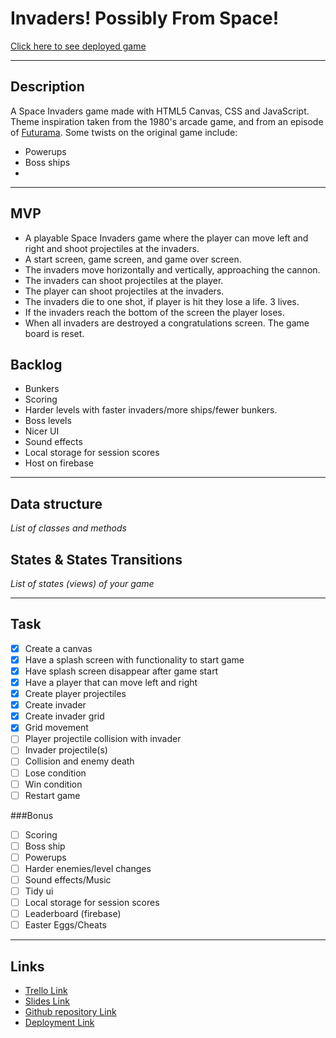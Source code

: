 # Invaders! Possibly From Space!

[Click here to see deployed game](https://invaders-game-lemon.vercel.app/)

<hr>

## Description

A Space Invaders game made with HTML5 Canvas, CSS and JavaScript. Theme inspiration taken from the 1980's arcade game, and from an episode of [Futurama](https://futurama.fandom.com/wiki/Anthology_of_Interest_II). Some twists on the original game include:

- Powerups
- Boss ships
-

<hr>

## MVP

- A playable Space Invaders game where the player can move left and right and shoot projectiles at the invaders.
- A start screen, game screen, and game over screen.
- The invaders move horizontally and vertically, approaching the cannon.
- The invaders can shoot projectiles at the player.
- The player can shoot projectiles at the invaders.
- The invaders die to one shot, if player is hit they lose a life. 3 lives.
- If the invaders reach the bottom of the screen the player loses.
- When all invaders are destroyed a congratulations screen. The game board is reset.

## Backlog

- Bunkers
- Scoring
- Harder levels with faster invaders/more ships/fewer bunkers.
- Boss levels
- Nicer UI
- Sound effects
- Local storage for session scores
- Host on firebase

<hr>

## Data structure

_List of classes and methods_

## States & States Transitions

_List of states (views) of your game_

<hr>

## Task

- [x] Create a canvas
- [x] Have a splash screen with functionality to start game
- [x] Have splash screen disappear after game start
- [x] Have a player that can move left and right
- [x] Create player projectiles
- [x] Create invader
- [x] Create invader grid
- [x] Grid movement
- [ ] Player projectile collision with invader
- [ ] Invader projectile(s)
- [ ] Collision and enemy death
- [ ] Lose condition
- [ ] Win condition
- [ ] Restart game

###Bonus

- [ ] Scoring
- [ ] Boss ship
- [ ] Powerups
- [ ] Harder enemies/level changes
- [ ] Sound effects/Music
- [ ] Tidy ui
- [ ] Local storage for session scores
- [ ] Leaderboard (firebase)
- [ ] Easter Eggs/Cheats

<hr>

## Links

- [Trello Link](https://trello.com/b/mz5nAvYU/invaders-kanban)
- [Slides Link](http://slides.com)
- [Github repository Link](http://github.com)
- [Deployment Link](http://github.com)
